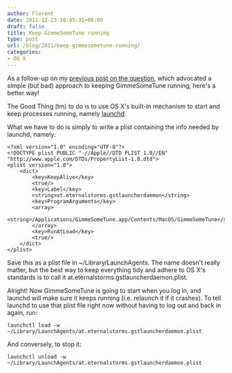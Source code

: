 ```yaml
---
author: Florent
date: 2011-12-23 10:45:31+00:00
draft: false
title: Keep GimmeSomeTune running
type: post
url: /blog/2011/keep-gimmesometune-running/
categories:
- OS X
---
```


As a follow-up on my [previous post on the question](/blog/2011/automatically-restart-applications-on-os-x), which advocated a simple (but bad) approach to keeping GimmeSomeTune running, here's a better way!

The Good Thing (tm) to do is to use OS X's built-in mechanism to start and keep processes running, namely [launchd](http://en.wikipedia.org/wiki/Launchd).

What we have to do is simply to write a plist containing the info needed by launchd, namely:

    
    <?xml version="1.0" encoding="UTF-8"?>
    <!DOCTYPE plist PUBLIC "-//Apple//DTD PLIST 1.0//EN" "http://www.apple.com/DTDs/PropertyList-1.0.dtd">
    <plist version="1.0">
    	<dict>
    		<key>KeepAlive</key>
    		<true/>
    		<key>Label</key>
    		<string>at.eternalstorms.gstlauncherdaemon</string>
    		<key>ProgramArguments</key>
    		<array>
    			<string>/Applications/GimmeSomeTune.app/Contents/MacOS/GimmeSomeTune</string>
    		</array>
    		<key>RunAtLoad</key>
    		<true/>
    	</dict>
    </plist>


Save this as a plist file in ~/Library/LaunchAgents. The name doesn't really matter, but the best way to keep everything tidy and adhere to OS X's standards is to call it at.eternalstorms.gstlauncherdaemon.plist.

Alright! Now GimmeSomeTune is going to start when you log in, and launchd will make sure it keeps running (i.e. relaunch it if it crashes). To tell launchd to use that plist file right now without having to log out and back in again, run:

    
    launchctl load -w ~/Library/LaunchAgents/at.eternalstorms.gstlauncherdaemon.plist


And conversely, to stop it:

    
    launchctl unload -w ~/Library/LaunchAgents/at.eternalstorms.gstlauncherdaemon.plist
